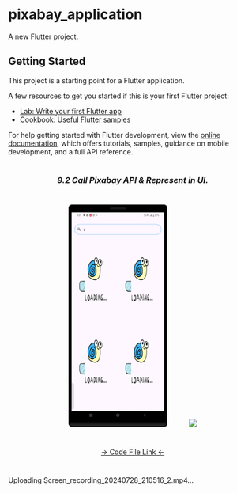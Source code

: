 # pixabay_application

A new Flutter project.

## Getting Started

This project is a starting point for a Flutter application.

A few resources to get you started if this is your first Flutter project:

- [Lab: Write your first Flutter app](https://docs.flutter.dev/get-started/codelab)
- [Cookbook: Useful Flutter samples](https://docs.flutter.dev/cookbook)

For help getting started with Flutter development, view the
[online documentation](https://docs.flutter.dev/), which offers tutorials,
samples, guidance on mobile development, and a full API reference.


###
<h1></h1>
<h3 align="center"><i>9.2 Call Pixabay API & Represent in UI.</i></h3>
<h1></h1>
<div align="center">
<img src="https://github.com/Prafulpatnecha/pixabay_application/blob/master/image.png" height=450px hspace=20>
<img src="https://github.com/Prafulpatnecha/pixabay_application/blob/master/image1.png" height=450px hspace=20>

</div>

<h1></h1>
<div align="center">
<a href="https://github.com/Prafulpatnecha/pixabay_application/tree/master/lib">-> Code File Link <-</a>
</div>
<h1></h1>



Uploading Screen_recording_20240728_210516_2.mp4…

